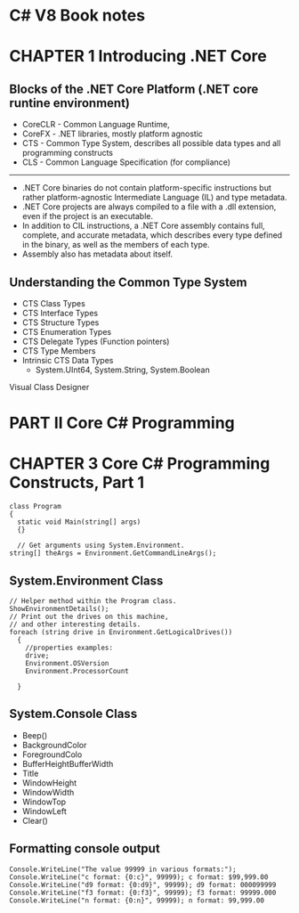 # C# V8 Book notes


# CHAPTER 1 Introducing .NET Core

## Blocks of the .NET Core Platform (.NET core runtine environment)
- CoreCLR - Common Language Runtime, 
- CoreFX - .NET libraries, mostly platform agnostic
- CTS - Common Type System, describes all possible data types and all programming constructs
- CLS - Common Language Specification (for compliance)


---
- .NET Core binaries do not contain platform-specific instructions but rather platform-agnostic Intermediate Language (IL) and type metadata.
- .NET Core projects are always compiled to a file with a .dll extension, even if the project is an executable.
- In addition to CIL instructions, a .NET Core assembly contains full, complete, and accurate metadata, which describes every type defined in the binary, as well as the members of each type.
- Assembly also has metadata about itself.

## Understanding the Common Type System
- CTS Class Types
- CTS Interface Types
- CTS Structure Types
- CTS Enumeration Types
- CTS Delegate Types (Function pointers)
- CTS Type Members
- Intrinsic CTS Data Types
  - System.UInt64, System.String, System.Boolean

Visual Class Designer

# PART II Core C# Programming
# CHAPTER 3 Core C# Programming Constructs, Part 1

```
class Program
{
  static void Main(string[] args)
  {}
  
  // Get arguments using System.Environment.
string[] theArgs = Environment.GetCommandLineArgs();
```
## System.Environment Class
```
// Helper method within the Program class.
ShowEnvironmentDetails();
// Print out the drives on this machine,
// and other interesting details.
foreach (string drive in Environment.GetLogicalDrives())
  {
    //properties examples:
    drive;
    Environment.OSVersion
    Environment.ProcessorCount
    
  }
```
## System.Console Class
- Beep() 
- BackgroundColor
- ForegroundColo
- BufferHeightBufferWidth
- Title
- WindowHeight
- WindowWidth
- WindowTop
- WindowLeft
- Clear()

## Formatting console output
```Console.WriteLine("{1}, {0}, {2}", 10, 20, 30);
Console.WriteLine("The value 99999 in various formats:");
Console.WriteLine("c format: {0:c}", 99999); c format: $99,999.00
Console.WriteLine("d9 format: {0:d9}", 99999); d9 format: 000099999
Console.WriteLine("f3 format: {0:f3}", 99999); f3 format: 99999.000
Console.WriteLine("n format: {0:n}", 99999); n format: 99,999.00

```



